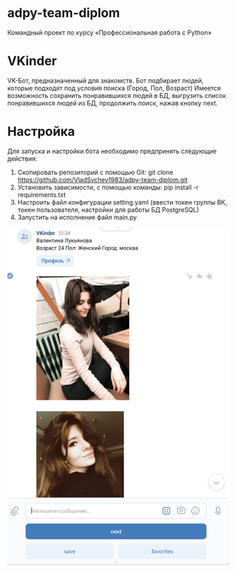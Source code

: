 # adpy-team-diplom
Командный проект по курсу «Профессиональная работа с Python»

# VKinder
VK-Бот, предназначенный для знакомств. Бот подбирает людей, которые подходят под условия поиска (Город, Пол, Возраст)
Имеется возможность сохранить понравившихся людей в БД, выгрузить список понравившихся людей из БД, продолжить поиск, нажав кнопку next.

# Настройка
Для запуска и настройки бота необходимо предпринять следующие действия:

1. Скопировать репозиторий с помощью Git: git clone https://github.com/VladSychev1983/adpy-team-diplom.git
2. Установить зависимости, с помощью команды: pip install -r requirements.txt
3. Настроить файл конфигурации setting.yaml (ввести токен группы ВК, токен пользователя, настройки для работы БД PostgreSQL) 
4. Запустить на исполнение файл main.py

![Alt text](images/vk_bot.PNG "a title")
